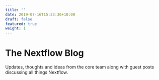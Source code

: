 ```yaml
---
title: ''
date: 2019-07-16T15:23:36+10:00
draft: false
featured: true
weight: 1
---
```

# The Nextflow Blog

Updates, thoughts and ideas from the core team along with guest posts discussing all things Nextflow.
